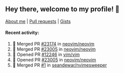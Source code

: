 ## Hey there, welcome to my profile! 👋

[About me](https://seandewar.github.io/)
 | [Pull requests](https://github.com/search?p=1&q=author%3Aseandewar+is%3Apr)
 | [Gists](https://gist.github.com/seandewar)

#### Recent activity:

<!--START_SECTION:activity-->
1. 🎉 Merged PR [#23174](https://github.com/neovim/neovim/pull/23174) in [neovim/neovim](https://github.com/neovim/neovim)
2. 🎉 Merged PR [#23005](https://github.com/neovim/neovim/pull/23005) in [neovim/neovim](https://github.com/neovim/neovim)
3. 💪 Opened PR [#12246](https://github.com/vim/vim/pull/12246) in [vim/vim](https://github.com/vim/vim)
4. 💪 Opened PR [#23005](https://github.com/neovim/neovim/pull/23005) in [neovim/neovim](https://github.com/neovim/neovim)
5. 🎉 Merged PR [#1](https://github.com/seandewar/nvimesweeper/pull/1) in [seandewar/nvimesweeper](https://github.com/seandewar/nvimesweeper)
<!--END_SECTION:activity-->
